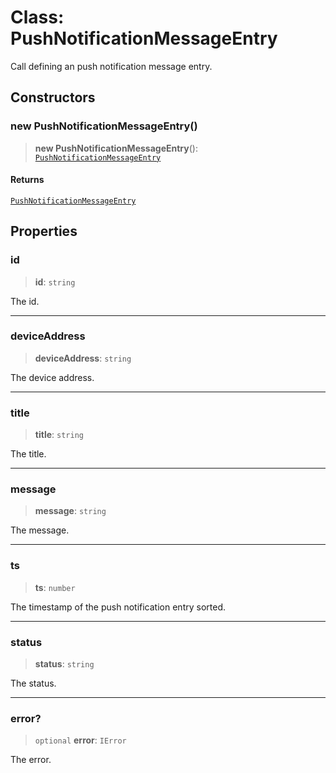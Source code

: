 # Class: PushNotificationMessageEntry

Call defining an push notification message entry.

## Constructors

### new PushNotificationMessageEntry()

> **new PushNotificationMessageEntry**(): [`PushNotificationMessageEntry`](PushNotificationMessageEntry.md)

#### Returns

[`PushNotificationMessageEntry`](PushNotificationMessageEntry.md)

## Properties

### id

> **id**: `string`

The id.

***

### deviceAddress

> **deviceAddress**: `string`

The device address.

***

### title

> **title**: `string`

The title.

***

### message

> **message**: `string`

The message.

***

### ts

> **ts**: `number`

The timestamp of the push notification entry sorted.

***

### status

> **status**: `string`

The status.

***

### error?

> `optional` **error**: `IError`

The error.
